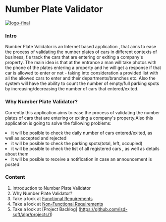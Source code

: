 # Number Plate Validator

[
![logo-final](https://user-images.githubusercontent.com/30459983/87308358-c8b42d80-c523-11ea-8087-c018d5bbada6.png)
](url)


### Intro
Number Plate Validator is an Internet based application , that aims to ease the process of validating the number plates of cars in different contexts of business, f.e track the cars that are entering or exiting a company's property. The main idea is that at the entrance a man will take photos with the phone of the plates entering a property and he will get a response if that car is  allowed to enter or not - taking into consideration a provided list with all the allowed cars to enter and their departments/branches etc. Also the system will have the ability to count the number of empty/full parking spots by increasing/decreasing the number of cars that entered/exited.

### Why Number Plate Validator?
Currently this application aims to ease the process of validating the number plates of cars that are entering or exiting a company's property.Also this application is going to solve the following problems:
<li>it will be posible to check the daily number of cars entered/exited, as well as accepted and rejected
<li>it will be posible to check the parking spots(total, left, occupied)
<li>it will be posible to check the list of all registered cars ,
    as well as details about them
<li>it will be posible to receive a notification in case an announcement is posted 


### Content
1. Introduction to Number Plate Validator<br>
2. Why Number Plate Validator?<br>
3. Take a look at [Functional Requirements](https://github.com/isd-soft/alpr/wiki/Functional-Requirements)<br> 
4. Take a look at [Non-Functional Requirements](https://github.com/isd-soft/alpr/wiki/Non-Functional-Requirements)<br>
5. Take a look at [Project Backlog] (https://github.com/isd-soft/alpr/projects/1)<br>
